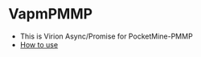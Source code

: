 # VapmPMMP
- This is Virion Async/Promise for PocketMine-PMMP
- [How to use](https://github.com/VennDev/Vapm/blob/main/README.md)

